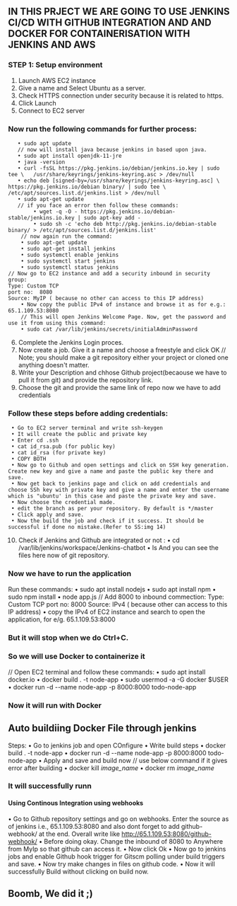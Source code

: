 ## IN THIS PRJECT WE ARE GOING TO USE JENKINS CI/CD WITH GITHUB INTEGRATION AND AND DOCKER FOR CONTAINERISATION WITH JENKINS AND AWS

### STEP 1: Setup environment
   1. Launch AWS EC2 instance 
   2. Give a name and Select Ubuntu as a server.
   3. Check HTTPS connection under security because it is related to https.
   4. Click Launch
   5. Connect to EC2 server
   ### Now run the following commands for further process:
       • sudo apt update
       // now will install java because jenkins in based upon java.
       • sudo apt install openjdk-11-jre
       • java -version
       • curl -fsSL https://pkg.jenkins.io/debian/jenkins.io.key | sudo tee \   /usr/share/keyrings/jenkins-keyring.asc > /dev/null 
       • echo deb [signed-by=/usr/share/keyrings/jenkins-keyring.asc] \   https://pkg.jenkins.io/debian binary/ | sudo tee \   /etc/apt/sources.list.d/jenkins.list > /dev/null
       • sudo apt-get update 
       // if you face an error then follow these commands: 
            • wget -q -O - https://pkg.jenkins.io/debian-stable/jenkins.io.key | sudo apt-key add -
            • sudo sh -c 'echo deb http://pkg.jenkins.io/debian-stable binary/ > /etc/apt/sources.list.d/jenkins.list'
        // now again run the command:
        • sudo apt-get update
        • sudo apt-get install jenkins
	    • sudo systemctl enable jenkins
	    • sudo systemctl start jenkins
	    • sudo systemctl status jenkins
    // Now go to EC2 instance and add a security inbound in security group: 
    Type: Custom TCP 
    port no:  8080
    Source: MyIP ( because no other can access to this IP address) 
        • Now copy the public IPv4 of instance and browse it as for e.g.: 65.1.109.53:8080 
        // This will open Jenkins Welcome Page. Now, get the password and use it from using this command:
	    • sudo cat /var/lib/jenkins/secrets/initialAdminPassword
   6. Complete the Jenkins Login proces.
   7. Now create a job. Give it a name and choose a freestyle and click OK
   // Note; you should make a git repository either your project or cloned one anything doesn't matter.
   8. Write your Description and chhose Github project(becaouse we have to pull it from git) and provide the repository link.
   9. Choose the git and provide the same link of repo now we have to add credentials
   ### Follow these steps before adding credentials:
     • Go to EC2 server terminal and write ssh-keygen
     • It will create the public and private key
     • Enter cd .ssh
     • cat id_rsa.pub (for public key)
     • cat id_rsa (for private key)
     • COPY BOTH
     • Now go to Github and open settings and click on SSH key generation. Create new key and give a name and paste the public key there and save.
     • Now get back to jenkins page and click on add credentials and choose SSh key with private key and give a name and enter the username which is "ubuntu' in this case and paste the private key and save.
     • Now choose the credential made.
     • edit the branch as per your repository. By default is */master
     • Click apply and save.
     • Now the build the job and check if it success. It should be successful if done no mistake.(Refer to SS:img 14)
  10. Check if Jenkins and Github are integrated or not :
        • cd /var/lib/jenkins/workspace/Jenkins-chatbot 
        • ls
        And you can see the files here now of git repository.
        
### Now we have to run the application

Run these commands:
    • sudo apt install nodejs
    • sudo apt install npm
    • sudo npm install
    • node app.js
    // Add 8000 to inbound commection:
    Type: Custom TCP 
    port no:  8000
    Source: IPv4 ( because  other can access to this IP address)
    • copy the IPv4 of EC2 instance and search to open the application, for e/g. 65.1.109.53:8000


 ### But it will stop when we do Ctrl+C.
 ### So we will use Docker to containerize it   
  // Open EC2 terminal and follow these commands:
  • sudo apt install docker.io
  • docker build . -t node-app
  • sudo usermod -a -G docker $USER
  • docker run -d --name node-app -p 8000:8000 todo-node-app

### Now it will run with Docker

## Auto buildiing Docker File through jenkins
  Steps:
  • Go to jenkins job and open COnfigure
  • Write build steps
  • docker build . -t node-app
  • docker run -d --name node-app -p 8000:8000 todo-node-app
  • Apply and save and build now
  // use below command if it gives error after building
    • docker kill *image_name*
    • docker rm *image_name*

### It will successfully runn

#### Using Continous Integration using webhooks
   • Go to Github repository settings and go on webhooks. Enter the source as of jenkins i.e., 65.1.109.53:8080 and also dont forget to add github-webhook/ at the end. Overall write like http://65.1.109.53:8080/github-webhook/
   • Before doing okay. Change the inbound of 8080 to Anywhere from MyIp so that github can access it.
   • Now click Ok
   • Now go to jenkins jobs and enable Github hook trigger for Gitscm polling under build triggers and save.
   • Now try make changes in files on github code.
   • Now it will successfully Build without clicking on build now.
   ## Boomb, We did it ;)


